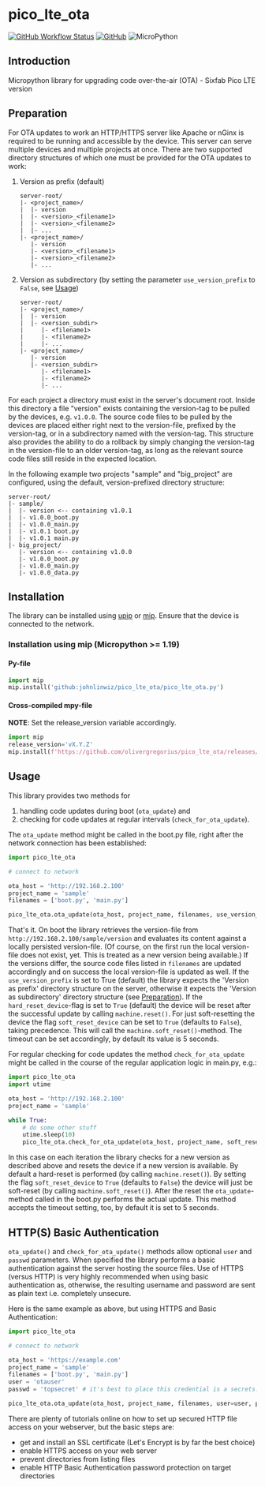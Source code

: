 # pico_lte_ota

[![GitHub Workflow Status](https://img.shields.io/github/actions/workflow/status/johnlinwiz/pico_lte_ota/build.yml?branch=main&label=Python%20Build&logo=github)](https://github.com/johnlinwiz/pico_lte_ota/actions/workflows/build.yml)
[![GitHub](https://img.shields.io/github/license/johnlinwiz/pico_lte_ota?label=License)](https://github.com/johnlinwiz/pico_lte_ota/blob/HEAD/LICENSE)
![MicroPython](https://img.shields.io/badge/micropython-Ok-green.svg)

## Introduction

Micropython library for upgrading code over-the-air (OTA) - Sixfab Pico LTE version

## Preparation

For OTA updates to work an HTTP/HTTPS server like Apache or nGinx is required to be running and accessible by the device. This server can serve multiple devices
and multiple projects at once. There are two supported directory structures of which one must be provided for the OTA updates to work:

1. Version as prefix (default)

    ```
    server-root/
    |- <project_name>/
    |  |- version
    |  |- <version>_<filename1>
    |  |- <version>_<filename2>
    |  |- ...
    |- <project_name>/
       |- version
       |- <version>_<filename1>
       |- <version>_<filename2>
       |- ...
    ```

2. Version as subdirectory (by setting the parameter `use_version_prefix` to `False`, see [Usage](#usage))

    ```
    server-root/
    |- <project_name>/
    |  |- version
    |  |- <version_subdir>
    |     |- <filename1>
    |     |- <filename2>
    |     |- ...
    |- <project_name>/
       |- version
       |- <version_subdir>
          |- <filename1>
          |- <filename2>
          |- ...
    ```

For each project a directory must exist in the server's document root. Inside this directory a file "version" exists containing the version-tag to be pulled
by the devices, e.g. `v1.0.0`. The source code files to be pulled by the devices are placed either right next to the version-file, prefixed by the version-tag,
or in a subdirectory named with the version-tag.
This structure also provides the ability to do a rollback by simply changing the version-tag in the version-file to an older version-tag, as long as the
relevant source code files still reside in the expected location.

In the following example two projects "sample" and "big_project" are configured, using the default, version-prefixed directory structure:

```
server-root/
|- sample/
|  |- version <-- containing v1.0.1
|  |- v1.0.0_boot.py
|  |- v1.0.0_main.py
|  |- v1.0.1 boot.py
|  |- v1.0.1 main.py
|- big_project/
   |- version <-- containing v1.0.0
   |- v1.0.0_boot.py
   |- v1.0.0_main.py
   |- v1.0.0_data.py
```

## Installation

The library can be installed using [upip](https://docs.micropython.org/en/latest/reference/glossary.html#term-upip) or
[mip](https://docs.micropython.org/en/latest/reference/packages.html). Ensure that the device is connected to the network.

### Installation using mip (Micropython >= 1.19)

#### Py-file

```python
import mip
mip.install('github:johnlinwiz/pico_lte_ota/pico_lte_ota.py')
```

#### Cross-compiled mpy-file

**NOTE**: Set the release_version variable accordingly.

```python
import mip
release_version='vX.Y.Z'
mip.install(f'https://github.com/olivergregorius/pico_lte_ota/releases/download/{release_version}/pico_lte_ota.mpy')
```

## Usage

This library provides two methods for

1. handling code updates during boot (`ota_update`) and
2. checking for code updates at regular intervals (`check_for_ota_update`).

The `ota_update` method might be called in the boot.py file, right after the network connection has been established:

```python
import pico_lte_ota

# connect to network

ota_host = 'http://192.168.2.100'
project_name = 'sample'
filenames = ['boot.py', 'main.py']

pico_lte_ota.ota_update(ota_host, project_name, filenames, use_version_prefix=True, hard_reset_device=True, soft_reset_device=False, timeout=5)
```

That's it. On boot the library retrieves the version-file from `http://192.168.2.100/sample/version` and evaluates its content against a locally persisted
version-file. (Of course, on the first run the local version-file does not exist, yet. This is treated as a new version being available.)
If the versions differ, the source code files listed in `filenames` are updated accordingly and on success the local version-file is updated as well. If the
`use_version_prefix` is set to True (default) the library expects the 'Version as prefix' directory structure on the server, otherwise it expects the 'Version
as subdirectory' directory structure (see [Preparation](#preparation)). If the `hard_reset_device`-flag is set to `True` (default) the device will be reset
after the successful update by calling `machine.reset()`. For just soft-resetting the device the flag `soft_reset_device` can be set to `True` (defaults to
`False`), taking precedence. This will call the `machine.soft_reset()`-method. The timeout can be set accordingly, by default its value is 5 seconds.

For regular checking for code updates the method `check_for_ota_update` might be called in the course of the regular application logic in main.py, e.g.:

```python
import pico_lte_ota
import utime

ota_host = 'http://192.168.2.100'
project_name = 'sample'

while True:
    # do some other stuff
    utime.sleep(10)
    pico_lte_ota.check_for_ota_update(ota_host, project_name, soft_reset_device=False, timeout=5)
```

In this case on each iteration the library checks for a new version as described above and resets the device if a new version is available. By default a
hard-reset is performed (by calling `machine.reset()`). By setting the flag `soft_reset_device` to `True` (defaults to `False`) the device will just be
soft-reset (by calling `machine.soft_reset()`). After the reset the `ota_update`-method called in the boot.py performs the actual update. This method accepts
the timeout setting, too, by default it is set to 5 seconds.

## HTTP(S) Basic Authentication

`ota_update()` and `check_for_ota_update()` methods allow optional `user` and `passwd` parameters.  When specified the library performs a basic authentication
against the server hosting the source files.  Use of HTTPS (versus HTTP) is very highly recommended when using basic authentication as, otherwise, the resulting
username and password are sent as plain text i.e. completely unsecure.

Here is the same example as above, but using HTTPS and Basic Authentication:

```python
import pico_lte_ota

# connect to network

ota_host = 'https://example.com'
project_name = 'sample'
filenames = ['boot.py', 'main.py']
user = 'otauser'
passwd = 'topsecret' # it's best to place this credential is a secrets.py file

pico_lte_ota.ota_update(ota_host, project_name, filenames, user=user, passwd=passwd, use_version_prefix=True, hard_reset_device=True, soft_reset_device=False, timeout=5)
```

There are plenty of tutorials online on how to set up secured HTTP file access on your webserver, but the basic steps are:

- get and install an SSL certificate (Let's Encrypt is by far the best choice)
- enable HTTPS access on your web server
- prevent directories from listing files
- enable HTTP Basic Authentication password protection on target directories
